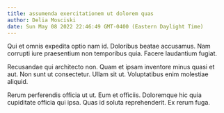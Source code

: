 ```yaml
---
title: assumenda exercitationem ut dolorem quas
author: Delia Mosciski
date: Sun May 08 2022 22:46:49 GMT-0400 (Eastern Daylight Time)
---
```

Qui et omnis expedita optio nam id. Doloribus beatae accusamus. Nam corrupti iure praesentium non temporibus quia. Facere laudantium fugiat.

 Recusandae qui architecto non. Quam et ipsam inventore minus quasi et aut. Non sunt ut consectetur. Ullam sit ut. Voluptatibus enim molestiae aliquid.

 Rerum perferendis officia ut ut. Eum et officiis. Doloremque hic quia cupiditate officia qui ipsa. Quas id soluta reprehenderit. Ex rerum fuga.